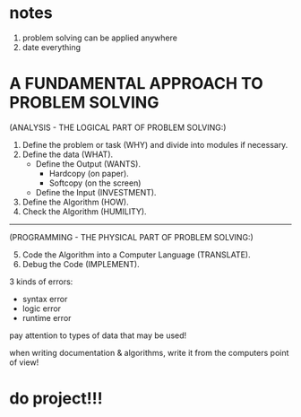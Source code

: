 # notes

1. problem solving can be applied anywhere
1. date everything


# A FUNDAMENTAL APPROACH TO PROBLEM SOLVING
  
(ANALYSIS - THE LOGICAL PART OF PROBLEM SOLVING:)  
  
1. Define the problem or task (WHY) and divide into modules if necessary.  
2. Define the data (WHAT).  
    + Define the Output (WANTS).  
        * Hardcopy (on paper).  
        * Softcopy (on the screen)  
    + Define the Input (INVESTMENT).  
3. Define the Algorithm (HOW).  
4. Check the Algorithm (HUMILITY).  
_____________________________________________________
  
(PROGRAMMING - THE PHYSICAL PART OF PROBLEM SOLVING:)  
  
5. Code the Algorithm into a Computer Language (TRANSLATE).  
6. Debug the Code (IMPLEMENT).  
  
  
3 kinds of errors:
- syntax error
- logic error
- runtime error

pay attention to types of data that may be used!

when writing documentation & algorithms, write it from the computers point of view!

# do project!!!
